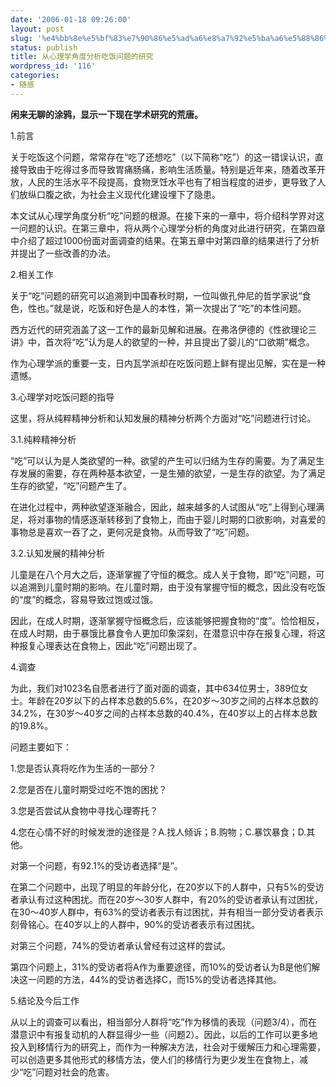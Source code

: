 ```yaml
---
date: '2006-01-18 09:26:00'
layout: post
slug: '%e4%bb%8e%e5%bf%83%e7%90%86%e5%ad%a6%e8%a7%92%e5%ba%a6%e5%88%86%e6%9e%90%e5%90%83%e9%a5%ad%e9%97%ae%e9%a2%98%e7%9a%84%e7%a0%94%e7%a9%b6'
status: publish
title: 从心理学角度分析吃饭问题的研究
wordpress_id: '116'
categories:
- 随感
---
```


**闲来无聊的涂鸦，显示一下现在学术研究的荒唐。**


1.前言


关于吃饭这个问题，常常存在“吃了还想吃”（以下简称“吃”）的这一错误认识，直接导致由于吃得过多而导致胃痛肠痛，影响生活质量。特别是近年来，随着改革开放，人民的生活水平不段提高，食物烹饪水平也有了相当程度的进步，更导致了人们放纵口腹之欲，为社会主义现代化建设埋下了隐患。


本文试从心理学角度分析“吃”问题的根源。在接下来的一章中，将介绍科学界对这一问题的认识。在第三章中，将从两个心理学分析的角度对此进行研究，在第四章中介绍了超过1000份面对面调查的结果。在第五章中对第四章的结果进行了分析并提出了一些改善的办法。


2.相关工作


关于“吃”问题的研究可以追溯到中国春秋时期，一位叫做孔仲尼的哲学家说“食色，性也。”就是说，吃饭和好色是人的本性，第一次提出了“吃”的本性问题。


西方近代的研究涵盖了这一工作的最新见解和进展。在弗洛伊德的《性欲理论三讲》中，首次将“吃”认为是人的欲望的一种，并且提出了婴儿的“口欲期”概念。


作为心理学派的重要一支，日内瓦学派却在吃饭问题上鲜有提出见解，实在是一种遗憾。


3.心理学对吃饭问题的指导


这里，将从纯粹精神分析和认知发展的精神分析两个方面对“吃”问题进行讨论。


3.1.纯粹精神分析


“吃”可以认为是人类欲望的一种。欲望的产生可以归结为生存的需要。为了满足生存发展的需要，存在两种基本欲望，一是生殖的欲望，一是生存的欲望。为了满足生存的欲望，“吃”问题产生了。


在进化过程中，两种欲望逐渐融合，因此，越来越多的人试图从“吃”上得到心理满足，将对事物的情感逐渐转移到了食物上，而由于婴儿时期的口欲影响，对喜爱的事物总是喜欢一吞了之，更何况是食物。从而导致了“吃”问题。


3.2.认知发展的精神分析


儿童是在八个月大之后，逐渐掌握了守恒的概念。成人关于食物，即“吃”问题，可以追溯到儿童时期的影响。在儿童时期，由于没有掌握守恒的概念，因此没有吃饭的“度”的概念，容易导致过饱或过饿。


因此，在成人时期，逐渐掌握守恒概念后，应该能够把握食物的“度”。恰恰相反，在成人时期，由于暴饿比暴食令人更加印象深刻，在潜意识中存在报复心理，将这种报复心理表达在食物上，因此“吃”问题出现了。


4.调查


为此，我们对1023名自愿者进行了面对面的调查，其中634位男士，389位女士。年龄在20岁以下的占样本总数的5.6%，在20岁～30岁之间的占样本总数的34.2%，在30岁～40岁之间的占样本总数的40.4%，在40岁以上的占样本总数的19.8%。


问题主要如下：


1.您是否认真将吃作为生活的一部分？


2.您是否在儿童时期受过吃不饱的困扰？


3.您是否尝试从食物中寻找心理寄托？


4.您在心情不好的时候发泄的途径是？A.找人倾诉；B.购物；C.暴饮暴食；D.其他。


对第一个问题，有92.1%的受访者选择“是”。


在第二个问题中，出现了明显的年龄分化，在20岁以下的人群中，只有5%的受访者承认有过这种困扰。而在20岁～30岁人群中，有20%的受访者承认有过困扰，在30～40岁人群中，有63%的受访者表示有过困扰，并有相当一部分受访者表示刻骨铭心。在40岁以上的人群中，90%的受访者表示有过困扰。


对第三个问题，74%的受访者承认曾经有过这样的尝试。


第四个问题上，31%的受访者将A作为重要途径，而10%的受访者认为B是他们解决这一问题的方法，44%的受访者选择C，而15%的受访者选择其他。


5.结论及今后工作


从以上的调查可以看出，相当部分人群将“吃”作为移情的表现（问题3/4），而在潜意识中有报复动机的人群显得少一些（问题2）。因此，以后的工作可以更多地投入到移情行为的研究上，而作为一种解决方法，社会对于缓解压力和心理需要，可以创造更多其他形式的移情方法，使人们的移情行为更少发生在食物上，减少“吃”问题对社会的危害。
